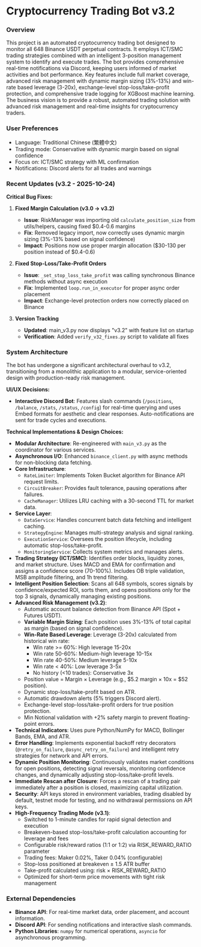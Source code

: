 # Cryptocurrency Trading Bot v3.2

### Overview
This project is an automated cryptocurrency trading bot designed to monitor all 648 Binance USDT perpetual contracts. It employs ICT/SMC trading strategies combined with an intelligent 3-position management system to identify and execute trades. The bot provides comprehensive real-time notifications via Discord, keeping users informed of market activities and bot performance. Key features include full market coverage, advanced risk management with dynamic margin sizing (3%-13%) and win-rate based leverage (3-20x), exchange-level stop-loss/take-profit protection, and comprehensive trade logging for XGBoost machine learning. The business vision is to provide a robust, automated trading solution with advanced risk management and real-time insights for cryptocurrency traders.

### User Preferences
- Language: Traditional Chinese (繁體中文)
- Trading mode: Conservative with dynamic margin based on signal confidence
- Focus on: ICT/SMC strategy with ML confirmation
- Notifications: Discord alerts for all trades and warnings

### Recent Updates (v3.2 - 2025-10-24)
**Critical Bug Fixes:**
1. **Fixed Margin Calculation (v3.0 → v3.2)**
   - **Issue**: RiskManager was importing old `calculate_position_size` from utils/helpers, causing fixed $0.4-0.6 margins
   - **Fix**: Removed legacy import, now correctly uses dynamic margin sizing (3%-13% based on signal confidence)
   - **Impact**: Positions now use proper margin allocation ($30-130 per position instead of $0.4-0.6)

2. **Fixed Stop-Loss/Take-Profit Orders**
   - **Issue**: `_set_stop_loss_take_profit` was calling synchronous Binance methods without async execution
   - **Fix**: Implemented `loop.run_in_executor` for proper async order placement
   - **Impact**: Exchange-level protection orders now correctly placed on Binance

3. **Version Tracking**
   - **Updated**: main_v3.py now displays "v3.2" with feature list on startup
   - **Verification**: Added `verify_v32_fixes.py` script to validate all fixes

### System Architecture
The bot has undergone a significant architectural overhaul to v3.2, transitioning from a monolithic application to a modular, service-oriented design with production-ready risk management.

**UI/UX Decisions:**
- **Interactive Discord Bot**: Features slash commands (`/positions`, `/balance`, `/stats`, `/status`, `/config`) for real-time querying and uses Embed formats for aesthetic and clear responses. Auto-notifications are sent for trade cycles and executions.

**Technical Implementations & Design Choices:**
- **Modular Architecture**: Re-engineered with `main_v3.py` as the coordinator for various services.
- **Asynchronous I/O**: Enhanced `binance_client.py` with async methods for non-blocking data fetching.
- **Core Infrastructure**:
    - `RateLimiter`: Implements Token Bucket algorithm for Binance API request limits.
    - `CircuitBreaker`: Provides fault tolerance, pausing operations after failures.
    - `CacheManager`: Utilizes LRU caching with a 30-second TTL for market data.
- **Service Layer**:
    - `DataService`: Handles concurrent batch data fetching and intelligent caching.
    - `StrategyEngine`: Manages multi-strategy analysis and signal ranking.
    - `ExecutionService`: Oversees the position lifecycle, including automatic stop-loss/take-profit.
    - `MonitoringService`: Collects system metrics and manages alerts.
- **Trading Strategy (ICT/SMC)**: Identifies order blocks, liquidity zones, and market structure. Uses MACD and EMA for confirmation and assigns a confidence score (70-100%). Includes OB triple validation, MSB amplitude filtering, and 1h trend filtering.
- **Intelligent Position Selection**: Scans all 648 symbols, scores signals by confidence/expected ROI, sorts them, and opens positions only for the top 3 signals, dynamically managing existing positions.
- **Advanced Risk Management (v3.2)**:
    - Automatic account balance detection from Binance API (Spot + Futures USDT).
    - **Variable Margin Sizing**: Each position uses 3%-13% of total capital as margin (based on signal confidence).
    - **Win-Rate Based Leverage**: Leverage (3-20x) calculated from historical win rate:
      - Win rate >= 60%: High leverage 15-20x
      - Win rate 50-60%: Medium-high leverage 10-15x
      - Win rate 40-50%: Medium leverage 5-10x
      - Win rate < 40%: Low leverage 3-5x
      - No history (<10 trades): Conservative 3x
    - Position value = Margin × Leverage (e.g., $5.2 margin × 10x = $52 position).
    - Dynamic stop-loss/take-profit based on ATR.
    - Automatic drawdown alerts (5% triggers Discord alert).
    - Exchange-level stop-loss/take-profit orders for true position protection.
    - Min Notional validation with +2% safety margin to prevent floating-point errors.
- **Technical Indicators**: Uses pure Python/NumPy for MACD, Bollinger Bands, EMA, and ATR.
- **Error Handling**: Implements exponential backoff retry decorators (`@retry_on_failure`, `@async_retry_on_failure`) and intelligent retry strategies for network and API errors.
- **Dynamic Position Monitoring**: Continuously validates market conditions for open positions, detecting signal reversals, monitoring confidence changes, and dynamically adjusting stop-loss/take-profit levels.
- **Immediate Rescan after Closure**: Forces a rescan of a trading pair immediately after a position is closed, maximizing capital utilization.
- **Security**: API keys stored in environment variables, trading disabled by default, testnet mode for testing, and no withdrawal permissions on API keys.
- **High-Frequency Trading Mode (v3.1)**:
    - Switched to 1-minute candles for rapid signal detection and execution
    - Breakeven-based stop-loss/take-profit calculation accounting for leverage and fees
    - Configurable risk/reward ratios (1:1 or 1:2) via RISK_REWARD_RATIO parameter
    - Trading fees: Maker 0.02%, Taker 0.04% (configurable)
    - Stop-loss positioned at breakeven ± 1.5 ATR buffer
    - Take-profit calculated using: risk × RISK_REWARD_RATIO
    - Optimized for short-term price movements with tight risk management

### External Dependencies
- **Binance API**: For real-time market data, order placement, and account information.
- **Discord API**: For sending notifications and interactive slash commands.
- **Python Libraries**: `numpy` for numerical operations, `asyncio` for asynchronous programming.